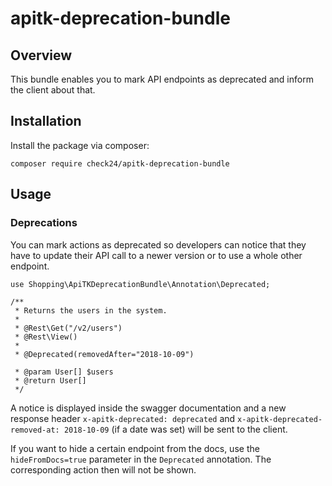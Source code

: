 # apitk-deprecation-bundle

## Overview
This bundle enables you to mark API endpoints as deprecated and inform the client about that.

## Installation
Install the package via composer:
```
composer require check24/apitk-deprecation-bundle
```

## Usage
### Deprecations
You can mark actions as deprecated so developers can notice that they have to update their 
API call to a newer version or to use a whole other endpoint.
```
use Shopping\ApiTKDeprecationBundle\Annotation\Deprecated;

/**
 * Returns the users in the system.
 *
 * @Rest\Get("/v2/users")
 * @Rest\View()
 *
 * @Deprecated(removedAfter="2018-10-09")
 
 * @param User[] $users
 * @return User[]
 */
 ```
 A notice is displayed inside the swagger documentation and a new response header
 `x-apitk-deprecated: deprecated` and `x-apitk-deprecated-removed-at: 2018-10-09` (if a date was set)
 will be sent to the client.

If you want to hide a certain endpoint from the docs, use the `hideFromDocs=true` parameter in
the `Deprecated` annotation. The corresponding action then will not be shown.